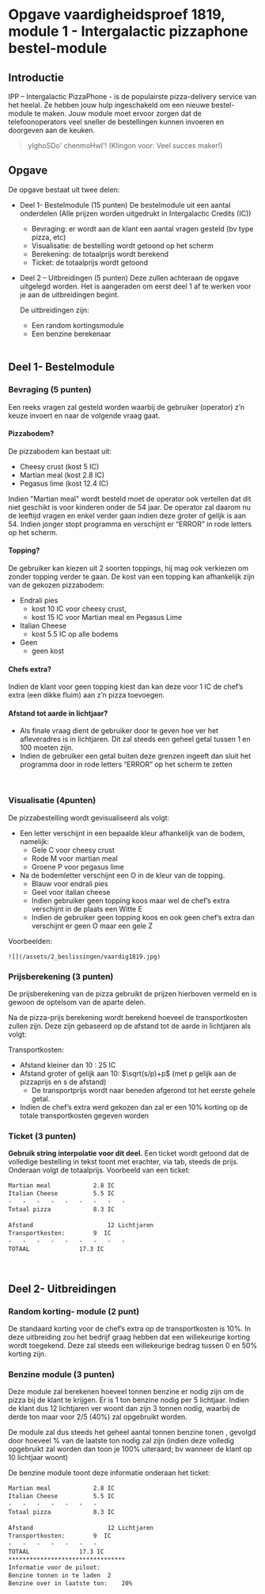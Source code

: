 # Opgave vaardigheidsproef 1819, module 1 - Intergalactic pizzaphone bestel-module
## Introductie
IPP – Intergalactic PizzaPhone -  is de populairste pizza-delivery service van het heelal. Ze hebben jouw hulp ingeschakeld om een nieuwe bestel-module te maken. Jouw module moet ervoor zorgen dat de telefoonoperators veel sneller de bestellingen kunnen invoeren en doorgeven aan de keuken.  
> yIghoSDo' chenmoHwI'!  (Klingon voor: Veel succes maker!)

## Opgave
De opgave bestaat uit twee delen:
* Deel 1- Bestelmodule (15 punten)
    De bestelmodule uit een aantal onderdelen (Alle prijzen worden uitgedrukt in Intergalactic Credits (IC))
    * Bevraging: er wordt aan de klant een aantal vragen gesteld (bv type pizza, etc)
    * Visualisatie: de bestelling wordt getoond op het scherm
    * Berekening: de totaalprijs wordt berekend
    * Ticket: de totaalprijs wordt getoond

* Deel 2 – Uitbreidingen (5 punten)
    Deze zullen achteraan de opgave uitgelegd worden. Het is aangeraden om eerst deel 1 af te werken voor je aan de uitbreidingen begint.

    De uitbreidingen zijn:
    * Een random kortingsmodule
    * Een benzine berekenaar  
 

## Deel 1- Bestelmodule
### Bevraging (5 punten)
Een reeks vragen zal gesteld worden waarbij de gebruiker (operator) z’n keuze invoert en naar de volgende vraag gaat.

#### Pizzabodem?

De pizzabodem kan bestaat uit:
* Cheesy crust  	(kost 5 IC)
* Martian meal 	(kost 2.8 IC)
* Pegasus lime	(kost 12.4 IC)

Indien "Martian meal" wordt besteld moet de operator ook vertellen dat dit niet geschikt is voor kinderen onder de 54 jaar. De operator zal daarom nu de leeftijd vragen en enkel verder gaan indien deze groter of gelijk is aan 54. Indien jonger stopt programma en verschijnt er “ERROR” in rode letters op het scherm.

#### Topping?

De gebruiker kan kiezen uit 2 soorten toppings, hij mag ook verkiezen om zonder topping verder te gaan. De kost van een topping kan afhankelijk zijn van de gekozen pizzabodem:
* Endrali pies	
    * kost 10 IC voor cheesy crust,
	* kost 15 IC voor Martian meal en Pegasus Lime
* Italian Cheese	
	* kost 5.5 IC op alle bodems
* Geen		
    * geen kost

#### Chefs extra?

Indien de klant voor geen topping kiest dan kan deze voor 1 IC de chef’s extra (een dikke fluim) aan z’n pizza toevoegen.

#### Afstand tot aarde in lichtjaar?
* Als finale vraag dient de gebruiker door te geven hoe ver het afleveradres is in lichtjaren. Dit zal steeds een geheel getal tussen 1 en 100 moeten zijn. 
* Indien de gebruiker een getal buiten deze grenzen ingeeft dan sluit het programma door in rode letters “ERROR” op het scherm te zetten

 
### Visualisatie (4punten)

De pizzabestelling wordt gevisualiseerd als volgt:
* Een letter verschijnt in een bepaalde kleur afhankelijk van de bodem, namelijk:
    * Gele C voor cheesy crust
	* Rode M voor martian meal
	* Groene P voor pegasus lime
* Na de bodemletter verschijnt een O in de kleur van de topping. 
	* Blauw voor endrali pies
	* Geel voor italian cheese
	* Indien gebruiker geen topping koos maar wel de chef’s extra verschijnt in de plaats een Witte E
	* Indien de gebruiker geen topping koos en ook geen chef’s extra dan verschijnt er geen O maar een gele Z


Voorbeelden:

    ![](/assets/2_beslissingen/vaardig1819.jpg)

### Prijsberekening (3 punten)
De prijsberekening van de pizza gebruikt de prijzen hierboven vermeld en is gewoon de optelsom van de aparte delen.

Na de pizza-prijs berekening wordt berekend hoeveel de transportkosten zullen zijn. Deze zijn gebaseerd op de afstand tot de aarde in lichtjaren als volgt:

Transportkosten:
* Afstand kleiner dan 10 :  25 IC
* Afstand groter of gelijk aan 10: $\sqrt(s/p)+p$   (met p gelijk aan de pizzaprijs en s de afstand)
    * De transportprijs wordt naar beneden afgerond tot het eerste gehele getal.
* Indien de chef’s extra werd gekozen dan zal er een 10% korting op de totale transportkosten gegeven worden

### Ticket (3 punten)
**Gebruik string interpolatie voor dit deel.**
Een ticket wordt getoond dat de volledige bestelling in tekst toont met erachter, via tab, steeds de prijs. Onderaan volgt de totaalprijs. 
Voorbeeld van een ticket:
```text
Martian meal			2.8 IC
Italian Cheese			5.5 IC
- 	-	-	-	-	-	-	-	-
Totaal pizza			8.3 IC

Afstand		                12 Lichtjaren
Transportkosten:		9  IC
- 	-	-	-	-	-	-	-	-
TOTAAL				17.3 IC
```
 
## Deel 2- Uitbreidingen
### Random korting- module  (2 punt)

De standaard korting voor de chef’s extra op de transportkosten is 10%. In deze uitbreiding zou het bedrijf graag hebben dat een willekeurige korting wordt toegekend. Deze zal steeds een willekeurige bedrag tussen 0 en 50% korting zijn.

### Benzine module (3 punten)

Deze module zal berekenen hoeveel tonnen benzine er nodig zijn om de pizza bij de klant te krijgen. Er is 1 ton benzine nodig per 5 lichtjaar. Indien de klant dus 12 lichtjaren ver woont dan zijn 3 tonnen nodig, waarbij de derde ton maar voor 2/5 (40%) zal opgebruikt worden.

De module zal dus steeds het geheel aantal tonnen benzine tonen , gevolgd door hoeveel % van de laatste ton nodig zal zijn (indien deze volledig opgebruikt zal worden dan toon je 100% uiteraard; bv wanneer de klant op 10 lichtjaar woont)

De benzine module toont deze informatie onderaan het ticket:
```text
Martian meal			2.8 IC
Italian Cheese			5.5 IC
- 	-	-	-	-	-	-
Totaal pizza			8.3 IC

Afstand	                	12 Lichtjaren
Transportkosten:		9  IC
- 	-	-	-	-	-	-
TOTAAL				17.3 IC
*********************************
Informatie voor de piloot:
Benzine tonnen in te laden	2
Benzine over in laatste ton:	20%
```
